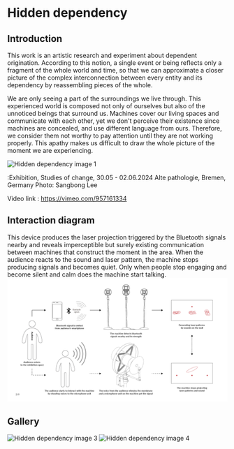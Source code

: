 # Hidden dependency
## Introduction

This work is an artistic research and experiment about dependent origination. According to this notion, a single event or being reflects only a fragment of the whole world and time, so that we can approximate a closer picture of the complex interconnection between every entity and its dependency by reassembling pieces of the whole.

We are only seeing a part of the surroundings we live through. This experienced world is composed not only of ourselves but also of the unnoticed beings that surround us. Machines cover our living spaces and communicate with each other, yet we don't perceive their existence since machines are concealed, and use different language from ours. Therefore, we consider them not worthy to pay attention until they are not working properly. This apathy makes us difficult to draw the whole picture of the moment we are experiencing.

![Hidden dependency image 1](https://freight.cargo.site/w/1500/i/cb9505e1eee388c54b47f71c1ba774481ddf7ac08773f087f5e66cdacc9bf670/hd_web_img_1.png)

:Exhibition, Studies of change, 30.05 - 02.06.2024 Alte pathologie, Bremen, Germany Photo: Sangbong Lee

Video link : https://vimeo.com/957161334

## Interaction diagram
This device produces the laser projection triggered by the Bluetooth signals nearby and reveals imperceptible but surely existing communication between machines that construct the moment in the area. When the audience reacts to the sound and laser pattern, the machine stops producing signals and becomes quiet. Only when people stop engaging and become silent and calm does the machine start talking.
![Hidden dependency image 2](/assets/images/diagram.png)

## Gallery
![Hidden dependency image 3](https://freight.cargo.site/w/2500/q/75/i/dff2954f1b9d2697bf1f9aa2a10c4de61b3e1cdf15bfb3250f678c01da44ed13/hd_web_img_0.png)
![Hidden dependency image 4](https://freight.cargo.site/w/2500/q/75/i/585b4f494b6e29e9294691a4b43713dbf805b892a64a5126c226bb63a1e7d7bc/hd_web_img_7.png)

